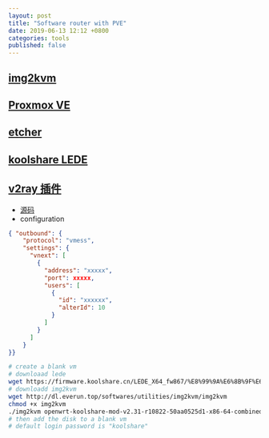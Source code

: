 ```yaml
---
layout: post
title: "Software router with PVE"
date: 2019-06-13 12:12 +0800
categories: tools
published: false
---
```


## [img2kvm](http://dl.everun.top/softwares/utilities/img2kvm/img2kvm)

## [Proxmox VE](https://www.proxmox.com/en/downloads)

## [etcher](https://www.balena.io/etcher/)

## [koolshare LEDE](https://firmware.koolshare.cn/LEDE_X64_fw867/%E8%99%9A%E6%8B%9F%E6%9C%BA%E8%BD%AC%E7%9B%98%E6%88%96PE%E4%B8%8B%E5%86%99%E7%9B%98%E4%B8%93%E7%94%A8/)

## [v2ray 插件](https://github.com/hq450/fancyss_history_package/tree/master/fancyss_X64)

- [源码]( https://github.com/hq450/fancysss)
- configuration

```json
{ "outbound": {
    "protocol": "vmess",
    "settings": {
      "vnext": [
        {
          "address": "xxxxx",
          "port": xxxxx,
          "users": [
            {
              "id": "xxxxxx",
              "alterId": 10
            }
          ]
        }
      ]
    }
}}
```

```sh
# create a blank vm
# downloaad lede
wget https://firmware.koolshare.cn/LEDE_X64_fw867/%E8%99%9A%E6%8B%9F%E6%9C%BA%E8%BD%AC%E7%9B%98%E6%88%96PE%E4%B8%8B%E5%86%99%E7%9B%98%E4%B8%93%E7%94%A8/openwrt-koolshare-mod-v2.31-r10822-50aa0525d1-x86-64-combined-squashfs.img.g
# downloadd img2kvm
wget http://dl.everun.top/softwares/utilities/img2kvm/img2kvm
chmod +x img2kvm
./img2kvm openwrt-koolshare-mod-v2.31-r10822-50aa0525d1-x86-64-combined-squashfs.img 100
# then add the disk to a blank vm
# default login password is "koolshare"
```
